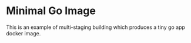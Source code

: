 Minimal Go Image
=================

This is an example of multi-staging building which produces a tiny go app docker image.



